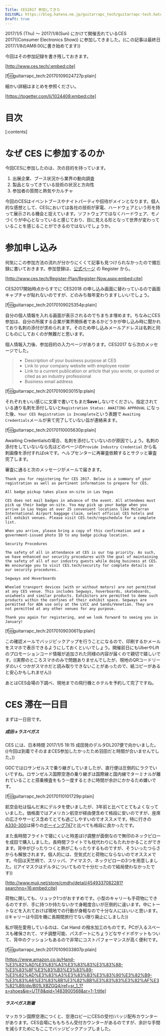 ```yaml
---
Title: CES2017 参加してきた
EditURL: https://blog.hatena.ne.jp/guitarrapc_tech/guitarrapc-tech.hatenablog.com/atom/entry/10328749687204827639
Draft: true
---
```


2017/1/5 (Thu) ～ 2017/1/8(Sun) にかけて開催去れているCES 2017((Consumer Electronics Show)) に参加してきました。((この記事は最終日2017/1/8のAM8:00に書き始めてます))

今回はその参加記録を書き残しておきます。

[http://www.ces.tech/:embed:cite]

[f:id:guitarrapc_tech:20170109024727p:plain]

細かい詳細はまとめを参照ください。

[https://togetter.com/li/1024408:embed:cite]

<!-- more -->

# 目次

[:contents]

# なぜ CES に参加するのか

今回CESに参加したのは、次の目的を持っています。

1. 出展企業、ブース状況から業界の動向調査
1. 製品となってきている技術の状況と方向性
1. 参加者の質問と熱気やカルチャ

今回のCESはイベントブースやナイトパーティや招待がメインとなります。個人的な感想として、CESにおいては各社の技術が家電、ハードウェアという形を持って展示される機会と捉えています。ソフトウェアではなくハードウェア、モノづくりが中心となっていると感じており、目に見える形となって世界が変わっていることを感じることができるのではないでしょうか。

# 参加申し込み

何気にこの参加方法の流れが分かりにくくて記事も見つけられなかったので備忘録に書いておきます。参加登録は、[公式ページ](http://www.ces.tech/Register-Plan/Register-Now.aspx) の Register から。

[http://www.ces.tech/Register-Plan/Register-Now.aspx:embed:cite]

CES2017開始時点からすでに CES2018 の申し込み画面に替わっているので画面キャプチャが貼れないのですが、どのみち毎年変わりますしいいでしょう。

[f:id:guitarrapc_tech:20170109025354p:plain]

自分の個人情報を入れる画面が表示されるのでちまちま埋めます。ちなみにCES参加は、自分の所属する企業が業界関係者であるかどうかが申し込み時に聞かれており名刺の添付が求められます。そのため申し込みメールアドレスは名刺と同じものにしておくのが無難だと思います。

個人情報入力後、参加目的の入力ページがあります。CES2017 なら次のメッセージでした。

> - Description of your business purpose at CES
> - Link to your company website with employee roster
> - Link to a current publication or article that you wrote, or quoted or cited as an industry professional
> - Business email address

[f:id:guitarrapc_tech:20170109030151p:plain]

それぞれをいい感じに文章で書いてもまだ**Save**しないでください。指定されている通り名刺を添付しないと```Registration Status: AWAITING APPROVAL``` になった後、```Your CES Registration is Incomplete```という表題で ```Awaiting Credentials```メールが来て完了していない旨が連絡来ます。

[f:id:guitarrapc_tech:20170110005630p:plain]

Awaiting Credentialsの場合、名刺を添付していないのが原因でしょう。名刺の添付をしていないなら先ほどのページの```Provide Industry Credential``` から名刺画像を添付すればokです。ヘルプセンターに再審査依頼するとサクッと審査完了します。

審査に通ると次のメッセージがメールで届きます。


```
Thank you for registering for CES 2017. Below is a summary of your registration as well as pertinent information to prepare for CES.

All badge pickup takes place on-site in Las Vegas

CES does not mail badges in advance of the event. All attendees must pick up their badge on-site. You may pick up your badge when you arrive in Las Vegas at over 25 convenient locations like McCarran International Airport baggage claim, select official CES hotels and all exhibit venues. Please visit CES.tech/regschedule for a complete list.

When you arrive, please bring a copy of this confirmation and a government-issued photo ID to any badge pickup location.

Security Procedures

The safety of all in attendance at CES is our top priority. As such, we have enhanced our security procedures with the goal of maintaining the safety of all of our industry guests while doing business at CES. We encourage you to visit CES.tech/security for complete details on our security procedures.

Segways and Hoverboards

Wheeled transport devices (with or without motors) are not permitted at any CES venue. This includes Segways, hoverboards, skateboards, uniwheels and similar products. Exhibitors are permitted to demo such products within the confines of their exhibit space. Segways are permitted for ADA use only at the LVCC and Sands/Venetian. They are not permitted at any other venues for any purpose.

Thank you again for registering, and we look forward to seeing you in January!
```

[f:id:guitarrapc_tech:20170109030611p:plain]

この確認メールでバッジピックアップを行うことになるので、印刷するかメールをスマホで表示できるようにしておくといいでしょう。開催前日にもUberやLiftのプロモーションコード情報が追加された同様の内容が届くので親切で嬉しいです。((実際のところスマホのみで問題ありませんでしたが、現地のQRコードリーダのいくつかがスマホだと読み取りできないことがあったので、紙コピーがあると安心かもしれません))

あとはCES会場の下調べ、現地までの飛行機とホテルを予約して完了ですね。

# CES 滞在一日目

まずは一日目です。

##### 成田->ラスベガス

CES には、日本時間 2017/1/5 18:15 成田発のデルタDL207便で向かいました。((今回は到着でそのままCES参加したかったため羽田だと時間が合いませんでした。))

GDCではロサンゼルスで乗り継ぎしていましたが、直行便は圧倒的にラクでいいですね。ロサンゼルス国際空港の乗り継ぎは国際線と国内線でターミナルが離れていることと搭乗検査をもう一度するときに時間が余計にかかるため嫌いです。

[f:id:guitarrapc_tech:20170110101729p:plain]

航空会社は悩んだ末にデルタを使いましたが、3年前と比べてとてもよくなっていました。価格面ではアメリカン航空が経由便含めて格段に安いのですが、座席の広さやサービス含めてとても過ごしやすいのでオススメです。特に行きの[A330-300](http://ja.delta.com/content/www/en_US/traveling-with-us/airports-and-aircraft/Aircraft/airbus-a330-200-3l3.html)は帰りの[ボーイング747](http://ja.delta.com/content/www/en_US/traveling-with-us/airports-and-aircraft/Aircraft/boeing-747-400-744.html)と比べても格段に良かったです。

また長時間フライトで寝にくいと時差ぼけ調整が面倒なので無印のネックピローを成田で購入しました。長時間フライトでも枕代わりにもたれかかることができます。背中がぴったりつくと熱がこもったりするものですが、そういったつらさからも解放されます。個人的には、空気式だと荷物にならないのでオススメです。今回は天竺柄で、スリッパ、アイマスク、ネックピローの3つを用意しました。((アイマスクはデルタについてもので十分だったので結局使わなかったです))

[http://www.muji.net/store/cmdty/detail/4549337082281?searchno=16:embed:cite]

荷物に関しても、リュック1つがおすすめです。小型のキャリーも手荷物にできるのですが、手に持つか持たないかで身軽度合いが圧倒的に違います。中にトートなどを入れておけば現地での行動が身軽なので十分な人にはいいと思います。((キャリーは今回を機に長期間旅行でない限り廃止にしました))

私が現在愛用しているのは、Cat Hand の撥水加工のものです。PCが入るスペースも確保されて、マチ調整可能、パスポートにちょうどなサイドポケットもついて、背中のクッションもあるので非常にコストパフォーマンスが高く便利です。

[f:id:guitarrapc_tech:20170109033807p:plain]

[https://www.amazon.co.jp/Hand-%E3%82%AD%E3%83%A3%E3%83%83%E3%83%88-%E3%83%8F%E3%83%B3%E3%83%89-%E3%82%AD%E3%83%A3%E3%83%B3%E3%83%90%E3%82%B9-%E3%83%A6%E3%83%8B%E3%82%BB%E3%83%83%E3%82%AF%E3%82%B9/dp/B01LXBZGQ4/ref=sr_1_1?s=shoes&ie=UTF8&qid=1483900568&sr=1-1:title]

##### ラスベガス到着

マッカラン国際空港につくと、空港ロビーにCESの受付/バッジ配布カウンターがあります。CES会場にももちろん受付カウンターがあるのですが、余計な手間を減らすためにもここでバッジピックアップしました。

